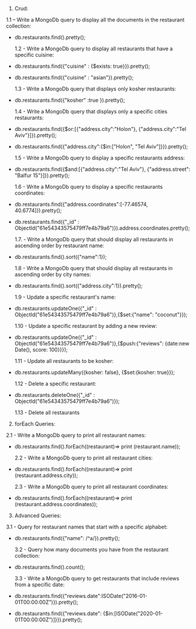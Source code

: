 1. Crud:

1.1 – Write a MongoDb query to display all the documents in
the restaurant collection:

- db.restaurants.find().pretty();

  1.2 - Write a MongoDb query to display all restaurants that
  have a specific cuisine:

- db.restaurants.find({"cuisine" : {$exists: true}}).pretty();
- db.restaurants.find({"cuisine" : "asian"}).pretty();

  1.3 - Write a MongoDb query that displays only kosher
  restaurants:

- db.restaurants.find({"kosher" :true }).pretty();

  1.4 - Write a MongoDb query that displays only a specific cities
  restaurants:

- db.restaurants.find({$or:[{"address.city":"Holon"}, {"address.city":"Tel Aviv"}]}).pretty();
- db.restaurants.find({"address.city":{$in:["Holon", "Tel Aviv"]}}).pretty();

  1.5 - Write a MongoDb query to display a specific restaurants
  address:

- db.restaurants.find({$and:[{"address.city":"Tel Aviv"}, {"address.street": "Balfur 15"}]}).pretty();

  1.6 - Write a MongoDb query to display a specific restaurants
  coordinates:

- db.restaurants.find({"address.coordinates":[-77.46574, 40.6774]}).pretty();
- db.restaurants.find({"\_id" : ObjectId("61e54343575479ff7e4b79a6")}).address.coordinates.pretty();

  1.7. - Write a MongoDb query that should display all restaurants in ascending order by restaurant name:

- db.restaurants.find().sort({"name":1});

  1.8 - Write a MongoDb query that should display all restaurants in ascending order by city names:

- db.restaurants.find().sort({"address.city":1}).pretty();

  1.9 - Update a specific restaurant's name:

- db.restaurants.updateOne({"\_id" : ObjectId("61e54343575479ff7e4b79a6")},{$set:{"name": "coconut"}});

  1.10 - Update a specific restaurant by adding a new review:

- db.restaurants.updateOne({"\_id" : ObjectId("61e54343575479ff7e4b79a6")},{$push:{"reviews": {date:new Date(), score: 100}}});

  1.11 - Update all restaurants to be kosher:

- db.restaurants.updateMany({kosher: false}, {$set:{kosher: true}});

  1.12 - Delete a specific restaurant:

- db.restaurants.deleteOne({"\_id" : ObjectId("61e54343575479ff7e4b79a6")});

  1.13 - Delete all restaurants

2. forEach Queries:

2.1 - Write a MongoDb query to print all restaurant names:

- db.restaurants.find().forEach((restaurant)=> print (restaurant.name));

  2.2 - Write a MongoDb query to print all restaurant cities:

- db.restaurants.find().forEach((restaurant)=> print (restaurant.address.city));

  2.3 - Write a MongoDb query to print all restaurant coordinates:

- db.restaurants.find().forEach((restaurant)=> print (restaurant.address.coordinates));

3. Advanced Queries:

3.1 - Query for restaurant names that start with a specific alphabet:

- db.restaurants.find({"name": /^a/}).pretty();

  3.2 - Query how many documents you have from the restaurant collection:

- db.restaurants.find().count();

  3.3 - Write a MongoDb query to get restaurants that include reviews from a specific date:

- db.restaurants.find({"reviews.date":ISODate("2016-01-01T00:00:00Z")}).pretty();
- db.restaurants.find({"reviews.date": {$in:[ISODate("2020-01-01T00:00:00Z")]}}).pretty();

